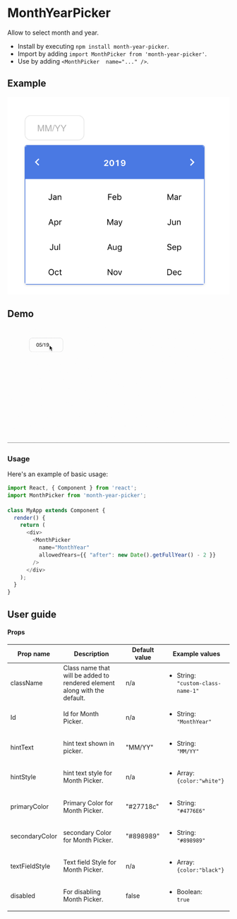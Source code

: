 
# MonthYearPicker

Allow to select month and year.

* Install by executing `npm install month-year-picker`.
* Import by adding `import MonthPicker from 'month-year-picker'`.
* Use by adding `<MonthPicker  name="..." />`.

## Example
<img src="./src/images/example-1.png" alt="Example-1" />

## Demo
<img src="./src/images/MPDemo2.gif" alt="Example-1" />

### Usage

Here's an example of basic usage:

```js
import React, { Component } from 'react';
import MonthPicker from 'month-year-picker';

class MyApp extends Component {
  render() {
    return (
      <div>
        <MonthPicker
          name="MonthYear"
          allowedYears={{ "after": new Date().getFullYear() - 2 }}
        />
      </div>
    );
  }
}
```
## User guide

#### Props

|Prop name|Description|Default value|Example values|
|----|----|----|----|
|className|Class name that will be added to rendered element along with the default.|n/a|<ul><li>String:<br />`"custom-class-name-1"`</li></ul>|
|Id|Id for Month Picker.|n/a|<ul><li>String:<br />`"MonthYear"`</li></ul>|
|hintText|hint text shown in picker.|"MM/YY"|<ul><li>String:<br />`"MM/YY"`</li></ul>|
|hintStyle|hint text style for Month Picker.|n/a|<ul><li>Array:<br />`{color:"white"}`</li></ul>|
|primaryColor|Primary Color for Month Picker.|"#27718c"|<ul><li>String:<br />`"#4776E6"`</li></ul>|
|secondaryColor|secondary Color for Month Picker.|"#898989"|<ul><li>String:<br />`"#898989"`</li></ul>|
|textFieldStyle|Text field Style for Month Picker.|n/a|<ul><li>Array:<br />`{color:"black"}`</li></ul>|
|disabled|For disabling Month Picker.|false|<ul><li>Boolean:<br />`true`</li></ul>|




